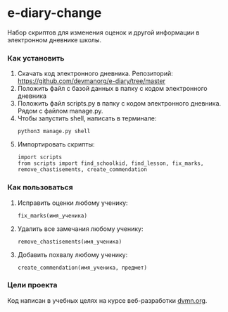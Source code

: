 # e-diary-change

Набор скриптов для изменения оценок 
и другой информации в электронном дневнике школы.

### Как установить

1) Скачать код электронного дневника. 
   Репозиторий:
   https://github.com/devmanorg/e-diary/tree/master
2) Положить файл с базой данных 
   в папку с кодом электронного дневника 
3) Положить файл scripts.py в папку с кодом электронного дневника.
   Рядом с файлом manage.py.
4) Чтобы запустить shell, написать в терминале: 
    ```
    python3 manage.py shell
    ```
5) Импортировать скрипты:
    ```
    import scripts
    from scripts import find_schoolkid, find_lesson, fix_marks, remove_chastisements, create_commendation
    ```

### Как пользоваться
1) Исправить оценки любому ученику: 
    ```
    fix_marks(имя_ученика) 
    ```
2) Удалить все замечания любому ученику:
    ```
    remove_chastisements(имя_ученика) 
    ```
3) Добавить похвалу любому ученику:
    ```
    create_commendation(имя_ученика, предмет)
    ```

### Цели проекта

Код написан в учебных целях на курсе веб-разработки [dvmn.org](https://dvmn.org/).